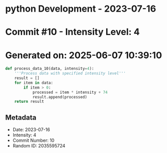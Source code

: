 ﻿# python Development - 2023-07-16
# Commit #10 - Intensity Level: 4
# Generated on: 2025-06-07 10:39:10
```python
def process_data_10(data, intensity=4):
    '''Process data with specified intensity level'''
    result = []
    for item in data:
        if item > 0:
            processed = item * intensity + 74
            result.append(processed)
    return result
```
## Metadata
- Date: 2023-07-16
- Intensity: 4
- Commit Number: 10
- Random ID: 2035595724
